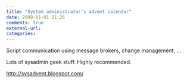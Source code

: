 ```yaml
---
title: "System administrator's advent calendar"
date: 2009-01-01 21:26
comments: true
external-url:
categories:
---
```

Script communication using message brokers, change management, ...  
  
Lots of sysadmin geek stuff. Highly recommended.

<http://sysadvent.blogspot.com/>
